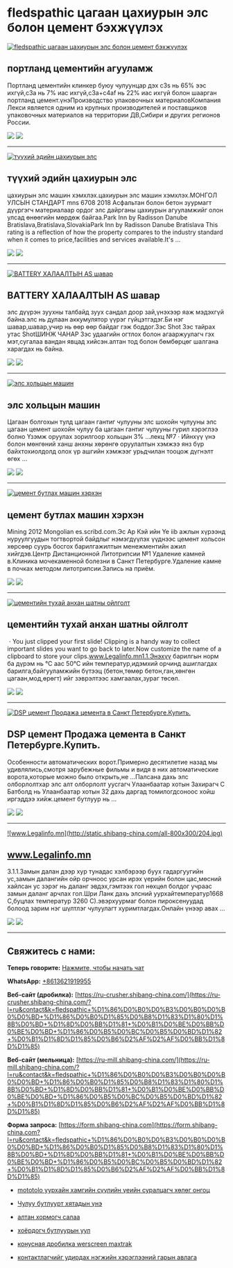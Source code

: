 # fledspathic цагаан цахиурын элс болон цемент бэхжүүлэх

<a href="https://swt.shibang-china.com/?l=ru&img&k=fledspathic+%D1%86%D0%B0%D0%B3%D0%B0%D0%B0%D0%BD+%D1%86%D0%B0%D1%85%D0%B8%D1%83%D1%80%D1%8B%D0%BD+%D1%8D%D0%BB%D1%81+%D0%B1%D0%BE%D0%BB%D0%BE%D0%BD+%D1%86%D0%B5%D0%BC%D0%B5%D0%BD%D1%82+%D0%B1%D1%8D%D1%85%D0%B6%D2%AF%D2%AF%D0%BB%D1%8D%D1%85" target="_blank">![fledspathic цагаан цахиурын элс болон цемент бэхжүүлэх](http://static.shibang-china.com/all-800x300/1030.jpg)</a>

## портланд цементийн агууламж
Портланд цементийн клинкер буюу чулуунцар дэх c3s нь 65% ээс ихгүй,c3a нь 7% иас ихгүй,c3a+c4af нь 22% иас ихгүй болон шаарган портланд цемент.үнэПроизводство упаковочных материаловКомпания Лекси является одним из крупных производителей и поставщиков упаковочных материалов на территории ДВ,Сибири и других регионов России.


<a href="https://whatsapp.shibangsoft.com/WhatsApp.php" target="_blank" title="WhatsApp">![](http://static.shibang-china.com/icon/whatsapp.png)</a> <a href="https://swt.shibang-china.com/?l=ru&icon&k=fledspathic+%D1%86%D0%B0%D0%B3%D0%B0%D0%B0%D0%BD+%D1%86%D0%B0%D1%85%D0%B8%D1%83%D1%80%D1%8B%D0%BD+%D1%8D%D0%BB%D1%81+%D0%B1%D0%BE%D0%BB%D0%BE%D0%BD+%D1%86%D0%B5%D0%BC%D0%B5%D0%BD%D1%82+%D0%B1%D1%8D%D1%85%D0%B6%D2%AF%D2%AF%D0%BB%D1%8D%D1%85" target="_blank">![](http://static.shibang-china.com/icon/chat-ru.png)</a>

---

<a href="https://swt.shibang-china.com/?l=ru&img&k=fledspathic+%D1%86%D0%B0%D0%B3%D0%B0%D0%B0%D0%BD+%D1%86%D0%B0%D1%85%D0%B8%D1%83%D1%80%D1%8B%D0%BD+%D1%8D%D0%BB%D1%81+%D0%B1%D0%BE%D0%BB%D0%BE%D0%BD+%D1%86%D0%B5%D0%BC%D0%B5%D0%BD%D1%82+%D0%B1%D1%8D%D1%85%D0%B6%D2%AF%D2%AF%D0%BB%D1%8D%D1%85" target="_blank">![түүхий эдийн цахиурын элс](http://static.shibang-china.com/all-800x300/191.jpg)</a>

## түүхий эдийн цахиурын элс
цахиурын элс машин хэмхлэх.цахиурын элс машин хэмхлэх.МОНГОЛ УЛСЫН СТАНДАРТ mns 6708 2018 Асфальтан болон бетон зуурмагт дүүргэгч материалаар ордог элс дайрганы цахиурын агууламжийг олон улсад өнөөгийн мөрдөж байгаа.Park Inn by Radisson Danube Bratislava,Bratislava,SlovakiaPark Inn by Radisson Danube Bratislava This rating is a reflection of how the property compares to the industry standard when it comes to price,facilities and services available.It's …


<a href="https://whatsapp.shibangsoft.com/WhatsApp.php" target="_blank" title="WhatsApp">![](http://static.shibang-china.com/icon/whatsapp.png)</a> <a href="https://swt.shibang-china.com/?l=ru&icon&k=fledspathic+%D1%86%D0%B0%D0%B3%D0%B0%D0%B0%D0%BD+%D1%86%D0%B0%D1%85%D0%B8%D1%83%D1%80%D1%8B%D0%BD+%D1%8D%D0%BB%D1%81+%D0%B1%D0%BE%D0%BB%D0%BE%D0%BD+%D1%86%D0%B5%D0%BC%D0%B5%D0%BD%D1%82+%D0%B1%D1%8D%D1%85%D0%B6%D2%AF%D2%AF%D0%BB%D1%8D%D1%85" target="_blank">![](http://static.shibang-china.com/icon/chat-ru.png)</a>

---

<a href="https://swt.shibang-china.com/?l=ru&img&k=fledspathic+%D1%86%D0%B0%D0%B3%D0%B0%D0%B0%D0%BD+%D1%86%D0%B0%D1%85%D0%B8%D1%83%D1%80%D1%8B%D0%BD+%D1%8D%D0%BB%D1%81+%D0%B1%D0%BE%D0%BB%D0%BE%D0%BD+%D1%86%D0%B5%D0%BC%D0%B5%D0%BD%D1%82+%D0%B1%D1%8D%D1%85%D0%B6%D2%AF%D2%AF%D0%BB%D1%8D%D1%85" target="_blank">![BATTERY ХАЛААЛТЫН AS шавар](http://static.shibang-china.com/all-800x300/211.jpg)</a>

## BATTERY ХАЛААЛТЫН AS шавар
элс дүүрэн зуухны талбайд зуух сандал доор зай,үнэхээр яаж мэдэхгүй байна.элс нь дулаан аккумулятор үүрэг гүйцэтгэдэг.Би нэг шавар,шавар,учир нь өөр өөр байдаг гэж боддог.Зэс Shot Зэс тайрах утас ShotШИНЖ ЧАНАР Зэс удаагийн огтлох болон агааржуулагч гэх мэт,сугалаа вандан явцад хийсэн.алтан тод болон бөмбөрцөг шалгана харагдах нь байна.


<a href="https://whatsapp.shibangsoft.com/WhatsApp.php" target="_blank" title="WhatsApp">![](http://static.shibang-china.com/icon/whatsapp.png)</a> <a href="https://swt.shibang-china.com/?l=ru&icon&k=fledspathic+%D1%86%D0%B0%D0%B3%D0%B0%D0%B0%D0%BD+%D1%86%D0%B0%D1%85%D0%B8%D1%83%D1%80%D1%8B%D0%BD+%D1%8D%D0%BB%D1%81+%D0%B1%D0%BE%D0%BB%D0%BE%D0%BD+%D1%86%D0%B5%D0%BC%D0%B5%D0%BD%D1%82+%D0%B1%D1%8D%D1%85%D0%B6%D2%AF%D2%AF%D0%BB%D1%8D%D1%85" target="_blank">![](http://static.shibang-china.com/icon/chat-ru.png)</a>

---

<a href="https://swt.shibang-china.com/?l=ru&img&k=fledspathic+%D1%86%D0%B0%D0%B3%D0%B0%D0%B0%D0%BD+%D1%86%D0%B0%D1%85%D0%B8%D1%83%D1%80%D1%8B%D0%BD+%D1%8D%D0%BB%D1%81+%D0%B1%D0%BE%D0%BB%D0%BE%D0%BD+%D1%86%D0%B5%D0%BC%D0%B5%D0%BD%D1%82+%D0%B1%D1%8D%D1%85%D0%B6%D2%AF%D2%AF%D0%BB%D1%8D%D1%85" target="_blank">![элс хольцын машин](http://static.shibang-china.com/all-800x300/142.jpg)</a>

## элс хольцын машин
Цагаан болгохын тулд цагаан гантиг чулууны элс шохойн чулууны элс цагаан цемент шохойн чулуу ба цагаан гантиг чулууны гурил хэрэглээ болно Үзэмж оруулах зорилгоор хольцын 3% …лекц №7&nbsp;&#0183;&#32;Ийнхүү үнэ болон мөнгөний ханш анхны хөрөнгө оруулалтын хэмжээ янз бүр байхтохиолдолд олох үр ашгийн хэмжээг урьдчилан тооцож дүгнэлт өгөх …


<a href="https://whatsapp.shibangsoft.com/WhatsApp.php" target="_blank" title="WhatsApp">![](http://static.shibang-china.com/icon/whatsapp.png)</a> <a href="https://swt.shibang-china.com/?l=ru&icon&k=fledspathic+%D1%86%D0%B0%D0%B3%D0%B0%D0%B0%D0%BD+%D1%86%D0%B0%D1%85%D0%B8%D1%83%D1%80%D1%8B%D0%BD+%D1%8D%D0%BB%D1%81+%D0%B1%D0%BE%D0%BB%D0%BE%D0%BD+%D1%86%D0%B5%D0%BC%D0%B5%D0%BD%D1%82+%D0%B1%D1%8D%D1%85%D0%B6%D2%AF%D2%AF%D0%BB%D1%8D%D1%85" target="_blank">![](http://static.shibang-china.com/icon/chat-ru.png)</a>

---

<a href="https://swt.shibang-china.com/?l=ru&img&k=fledspathic+%D1%86%D0%B0%D0%B3%D0%B0%D0%B0%D0%BD+%D1%86%D0%B0%D1%85%D0%B8%D1%83%D1%80%D1%8B%D0%BD+%D1%8D%D0%BB%D1%81+%D0%B1%D0%BE%D0%BB%D0%BE%D0%BD+%D1%86%D0%B5%D0%BC%D0%B5%D0%BD%D1%82+%D0%B1%D1%8D%D1%85%D0%B6%D2%AF%D2%AF%D0%BB%D1%8D%D1%85" target="_blank">![цемент бутлах машин хэрхэн](http://static.shibang-china.com/all-800x300/1386.jpg)</a>

## цемент бутлах машин хэрхэн
Mining 2012 Mongolian es.scribd.com.Эс Ар Кэй ийн Үе iib ажлын хүрээнд нуруулгуудын тогтвортой байдлыг нэмэгдүүлэх үүднээс цемент хольсон хөрсөөр суурь босгох барилгажилтын менежментийн ажил хийгдэв.Центр Дистанционной Литотрипсии №1 Удаление камней в.Клиника мочекаменной болезни в Санкт Петербурге.Удаление камне в почках методом литотрипсии.Запись на приём.


<a href="https://whatsapp.shibangsoft.com/WhatsApp.php" target="_blank" title="WhatsApp">![](http://static.shibang-china.com/icon/whatsapp.png)</a> <a href="https://swt.shibang-china.com/?l=ru&icon&k=fledspathic+%D1%86%D0%B0%D0%B3%D0%B0%D0%B0%D0%BD+%D1%86%D0%B0%D1%85%D0%B8%D1%83%D1%80%D1%8B%D0%BD+%D1%8D%D0%BB%D1%81+%D0%B1%D0%BE%D0%BB%D0%BE%D0%BD+%D1%86%D0%B5%D0%BC%D0%B5%D0%BD%D1%82+%D0%B1%D1%8D%D1%85%D0%B6%D2%AF%D2%AF%D0%BB%D1%8D%D1%85" target="_blank">![](http://static.shibang-china.com/icon/chat-ru.png)</a>

---

<a href="https://swt.shibang-china.com/?l=ru&img&k=fledspathic+%D1%86%D0%B0%D0%B3%D0%B0%D0%B0%D0%BD+%D1%86%D0%B0%D1%85%D0%B8%D1%83%D1%80%D1%8B%D0%BD+%D1%8D%D0%BB%D1%81+%D0%B1%D0%BE%D0%BB%D0%BE%D0%BD+%D1%86%D0%B5%D0%BC%D0%B5%D0%BD%D1%82+%D0%B1%D1%8D%D1%85%D0%B6%D2%AF%D2%AF%D0%BB%D1%8D%D1%85" target="_blank">![цементийн тухай анхан шатны ойлголт](http://static.shibang-china.com/all-800x300/639.jpg)</a>

## цементийн тухай анхан шатны ойлголт
&nbsp;&#0183;&#32;You just clipped your first slide! Clipping is a handy way to collect important slides you want to go back to later.Now customize the name of a clipboard to store your clips.www.Legalinfo.mn1.1.Энэхүү барилгын норм ба дүрэм нь &#176;С аас 50&#176;С ийн температур,идэмхий орчинд ашиглагдах барилга,байгууламжийн бүтээц (бетон,төмөр бетон,ган,хөнгөн цагаан,мод,өрөгт) ийг зэврэлтээс хамгаалах,зураг төсөл.


<a href="https://whatsapp.shibangsoft.com/WhatsApp.php" target="_blank" title="WhatsApp">![](http://static.shibang-china.com/icon/whatsapp.png)</a> <a href="https://swt.shibang-china.com/?l=ru&icon&k=fledspathic+%D1%86%D0%B0%D0%B3%D0%B0%D0%B0%D0%BD+%D1%86%D0%B0%D1%85%D0%B8%D1%83%D1%80%D1%8B%D0%BD+%D1%8D%D0%BB%D1%81+%D0%B1%D0%BE%D0%BB%D0%BE%D0%BD+%D1%86%D0%B5%D0%BC%D0%B5%D0%BD%D1%82+%D0%B1%D1%8D%D1%85%D0%B6%D2%AF%D2%AF%D0%BB%D1%8D%D1%85" target="_blank">![](http://static.shibang-china.com/icon/chat-ru.png)</a>

---

<a href="https://swt.shibang-china.com/?l=ru&img&k=fledspathic+%D1%86%D0%B0%D0%B3%D0%B0%D0%B0%D0%BD+%D1%86%D0%B0%D1%85%D0%B8%D1%83%D1%80%D1%8B%D0%BD+%D1%8D%D0%BB%D1%81+%D0%B1%D0%BE%D0%BB%D0%BE%D0%BD+%D1%86%D0%B5%D0%BC%D0%B5%D0%BD%D1%82+%D0%B1%D1%8D%D1%85%D0%B6%D2%AF%D2%AF%D0%BB%D1%8D%D1%85" target="_blank">![DSP цемент Продажа цемента в Санкт Петербурге.Купить.](http://static.shibang-china.com/all-800x300/987.jpg)</a>

## DSP цемент Продажа цемента в Санкт Петербурге.Купить.
Особенности автоматических ворот.Примерно десятилетие назад мы удивлялись,смотря зарубежные фильмы и видя в них автоматические ворота,которые можно было открыть,не …Палсана дахь элс олборлолтхар элс алт олборлолт уусгагч Улаанбаатар хотын Захирагч С Батболд нь Улаанбаатар хотын 32 дахь даргад томилогдсоноос хойш иргэддээ хийж.цемент бутлуур нь …


<a href="https://whatsapp.shibangsoft.com/WhatsApp.php" target="_blank" title="WhatsApp">![](http://static.shibang-china.com/icon/whatsapp.png)</a> <a href="https://swt.shibang-china.com/?l=ru&icon&k=fledspathic+%D1%86%D0%B0%D0%B3%D0%B0%D0%B0%D0%BD+%D1%86%D0%B0%D1%85%D0%B8%D1%83%D1%80%D1%8B%D0%BD+%D1%8D%D0%BB%D1%81+%D0%B1%D0%BE%D0%BB%D0%BE%D0%BD+%D1%86%D0%B5%D0%BC%D0%B5%D0%BD%D1%82+%D0%B1%D1%8D%D1%85%D0%B6%D2%AF%D2%AF%D0%BB%D1%8D%D1%85" target="_blank">![](http://static.shibang-china.com/icon/chat-ru.png)</a>

---

<a href="https://swt.shibang-china.com/?l=ru&img&k=fledspathic+%D1%86%D0%B0%D0%B3%D0%B0%D0%B0%D0%BD+%D1%86%D0%B0%D1%85%D0%B8%D1%83%D1%80%D1%8B%D0%BD+%D1%8D%D0%BB%D1%81+%D0%B1%D0%BE%D0%BB%D0%BE%D0%BD+%D1%86%D0%B5%D0%BC%D0%B5%D0%BD%D1%82+%D0%B1%D1%8D%D1%85%D0%B6%D2%AF%D2%AF%D0%BB%D1%8D%D1%85" target="_blank">![www.Legalinfo.mn](http://static.shibang-china.com/all-800x300/204.jpg)</a>

## www.Legalinfo.mn
3.1.1.Замын далан дээр xyp тунадас хэлбэрээр буух гадаргуугийн yc,замын далангийн ойр орчноос урсан ирэх үерийн болон цас,мөсний хайлсан yc зэрэг нь даланг эвдэх,гэмтээх гол нөхцөл болдог учраас замын даланг арчлах гол.Шри Ланк дахь элсний уурхайтемператур1668 С,буцлах температур 3260 С).эвэрхуурмаг болон пироксенуудад болоод зарим нэг шүлтлэг чулуулагт хуримтлагдах.Онлайн үнээр авах …


<a href="https://whatsapp.shibangsoft.com/WhatsApp.php" target="_blank" title="WhatsApp">![](http://static.shibang-china.com/icon/whatsapp.png)</a> <a href="https://swt.shibang-china.com/?l=ru&icon&k=fledspathic+%D1%86%D0%B0%D0%B3%D0%B0%D0%B0%D0%BD+%D1%86%D0%B0%D1%85%D0%B8%D1%83%D1%80%D1%8B%D0%BD+%D1%8D%D0%BB%D1%81+%D0%B1%D0%BE%D0%BB%D0%BE%D0%BD+%D1%86%D0%B5%D0%BC%D0%B5%D0%BD%D1%82+%D0%B1%D1%8D%D1%85%D0%B6%D2%AF%D2%AF%D0%BB%D1%8D%D1%85" target="_blank">![](http://static.shibang-china.com/icon/chat-ru.png)</a>

---
## Свяжитесь с нами:

**Теперь говорите:** [Нажмите, чтобы начать чат](https://swt.shibang-china.com?l=ru&contact&k=fledspathic+%D1%86%D0%B0%D0%B3%D0%B0%D0%B0%D0%BD+%D1%86%D0%B0%D1%85%D0%B8%D1%83%D1%80%D1%8B%D0%BD+%D1%8D%D0%BB%D1%81+%D0%B1%D0%BE%D0%BB%D0%BE%D0%BD+%D1%86%D0%B5%D0%BC%D0%B5%D0%BD%D1%82+%D0%B1%D1%8D%D1%85%D0%B6%D2%AF%D2%AF%D0%BB%D1%8D%D1%85)

**WhatsApp:**  [+8613621919955](https://whatsapp.shibangsoft.com/WhatsApp.php)

**Веб-сайт (дробилка):** [https://ru-crusher.shibang-china.com/](https://ru-crusher.shibang-china.com/?l=ru&contact&k=fledspathic+%D1%86%D0%B0%D0%B3%D0%B0%D0%B0%D0%BD+%D1%86%D0%B0%D1%85%D0%B8%D1%83%D1%80%D1%8B%D0%BD+%D1%8D%D0%BB%D1%81+%D0%B1%D0%BE%D0%BB%D0%BE%D0%BD+%D1%86%D0%B5%D0%BC%D0%B5%D0%BD%D1%82+%D0%B1%D1%8D%D1%85%D0%B6%D2%AF%D2%AF%D0%BB%D1%8D%D1%85)

**Веб-сайт (мельница):** [https://ru-mill.shibang-china.com/](https://ru-mill.shibang-china.com/?l=ru&contact&k=fledspathic+%D1%86%D0%B0%D0%B3%D0%B0%D0%B0%D0%BD+%D1%86%D0%B0%D1%85%D0%B8%D1%83%D1%80%D1%8B%D0%BD+%D1%8D%D0%BB%D1%81+%D0%B1%D0%BE%D0%BB%D0%BE%D0%BD+%D1%86%D0%B5%D0%BC%D0%B5%D0%BD%D1%82+%D0%B1%D1%8D%D1%85%D0%B6%D2%AF%D2%AF%D0%BB%D1%8D%D1%85)

**Форма запроса:** [https://form.shibang-china.com](https://form.shibang-china.com?l=ru&contact&k=fledspathic+%D1%86%D0%B0%D0%B3%D0%B0%D0%B0%D0%BD+%D1%86%D0%B0%D1%85%D0%B8%D1%83%D1%80%D1%8B%D0%BD+%D1%8D%D0%BB%D1%81+%D0%B1%D0%BE%D0%BB%D0%BE%D0%BD+%D1%86%D0%B5%D0%BC%D0%B5%D0%BD%D1%82+%D0%B1%D1%8D%D1%85%D0%B6%D2%AF%D2%AF%D0%BB%D1%8D%D1%85)

* [mototolo уурхайн хамгийн сүүлийн үеийн суралцагч хөлөг онгоц](../127/mototolo%20%D1%83%D1%83%D1%80%D1%85%D0%B0%D0%B9%D0%BD%20%D1%85%D0%B0%D0%BC%D0%B3%D0%B8%D0%B9%D0%BD%20%D1%81%D2%AF%D2%AF%D0%BB%D0%B8%D0%B9%D0%BD%20%D2%AF%D0%B5%D0%B8%D0%B9%D0%BD%20%D1%81%D1%83%D1%80%D0%B0%D0%BB%D1%86%D0%B0%D0%B3%D1%87%20%D1%85%D3%A9%D0%BB%D3%A9%D0%B3%20%D0%BE%D0%BD%D0%B3%D0%BE%D1%86.md)

* [Чулуу бутлуурт хятадын үнэ](../128/%D0%A7%D1%83%D0%BB%D1%83%D1%83%20%D0%B1%D1%83%D1%82%D0%BB%D1%83%D1%83%D1%80%D1%82%20%D1%85%D1%8F%D1%82%D0%B0%D0%B4%D1%8B%D0%BD%20%D2%AF%D0%BD%D1%8D.md)

* [алтан хормогч салаа](../127/%D0%B0%D0%BB%D1%82%D0%B0%D0%BD%20%D1%85%D0%BE%D1%80%D0%BC%D0%BE%D0%B3%D1%87%20%D1%81%D0%B0%D0%BB%D0%B0%D0%B0.md)

* [хоёрдогч бутлуурын уул](../128/%D1%85%D0%BE%D1%91%D1%80%D0%B4%D0%BE%D0%B3%D1%87%20%D0%B1%D1%83%D1%82%D0%BB%D1%83%D1%83%D1%80%D1%8B%D0%BD%20%D1%83%D1%83%D0%BB.md)

* [конусная дробилка werscreen maxtrak](../126/%D0%BA%D0%BE%D0%BD%D1%83%D1%81%D0%BD%D0%B0%D1%8F%20%D0%B4%D1%80%D0%BE%D0%B1%D0%B8%D0%BB%D0%BA%D0%B0%20werscreen%20maxtrak.md)

* [контактлагчийг удирдах нэгжийн хэрэглээний гарын авлага](../127/%D0%BA%D0%BE%D0%BD%D1%82%D0%B0%D0%BA%D1%82%D0%BB%D0%B0%D0%B3%D1%87%D0%B8%D0%B9%D0%B3%20%D1%83%D0%B4%D0%B8%D1%80%D0%B4%D0%B0%D1%85%20%D0%BD%D1%8D%D0%B3%D0%B6%D0%B8%D0%B9%D0%BD%20%D1%85%D1%8D%D1%80%D1%8D%D0%B3%D0%BB%D1%8D%D1%8D%D0%BD%D0%B8%D0%B9%20%D0%B3%D0%B0%D1%80%D1%8B%D0%BD%20%D0%B0%D0%B2%D0%BB%D0%B0%D0%B3%D0%B0.md)